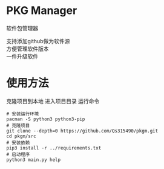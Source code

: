 # PKG Manager
软件包管理器

支持添加github做为软件源  
方便管理软件版本  
一件升级软件  

# 使用方法
克隆项目到本地
进入项目目录
运行命令
```shell
# 安装运行环境
pacman -S python3 python3-pip
# 克隆项目
git clone --depth=0 https://github.com/Qs315490/pkgm.git
cd pkgm/src
# 安装依赖
pip3 install -r ../requirements.txt
# 启动程序
python3 main.py help
```
